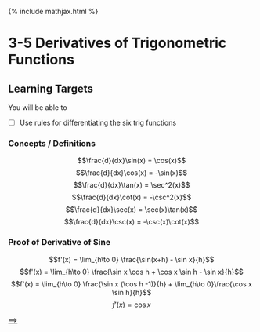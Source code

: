 {% include mathjax.html %}

# 3-5 Derivatives of Trigonometric Functions

## Learning Targets

You will be able to
- [ ] Use rules for differentiating the six trig functions

### Concepts / Definitions

$$\frac{d}{dx}\sin(x) = \cos(x)$$
$$\frac{d}{dx}\cos(x) = -\sin(x)$$
$$\frac{d}{dx}\tan(x) = \sec^2(x)$$
$$\frac{d}{dx}\cot(x) = -\csc^2(x)$$
$$\frac{d}{dx}\sec(x) = \sec(x)\tan(x)$$
$$\frac{d}{dx}\csc(x) = -\csc(x)\cot(x)$$

### Proof of Derivative of Sine

$$f'(x) = \lim_{h\to 0} \frac{\sin(x+h) - \sin x}{h}$$
$$f'(x) = \lim_{h\to 0} \frac{\sin x \cos h + \cos x \sin h - \sin x}{h}$$
$$f'(x) = \lim_{h\to 0} \frac{\sin x (\cos h -1)}{h} + \lim_{h\to 0}\frac{\cos x \sin h}{h}$$
$$f'(x) = \cos x$$

[==>](3-5-5-squeeze-theorem-and-limit-of-composite-functions.md)
